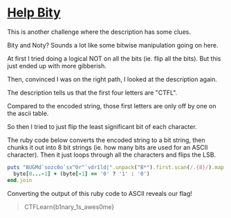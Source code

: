 # [Help Bity](https://ctflearn.com/problems/454)

This is another challenge where the description has some clues.

Bity and Noty? Sounds a lot like some bitwise manipulation going on here.

At first I tried doing a logical NOT on all the bits (ie. flip all the bits). 
But this just ended up with more gibberish.

Then, convinced I was on the right path, I looked at the description again.

The description tells us that the first four letters are "CTFL".

Compared to the encoded string, those first letters are only off by one on the ascii table.

So then I tried to just flip the least significant bit of each character.

The ruby code below converts the encoded string to a bit string, then chunks it out into 
8 bit strings (ie. how many bits are used for an ASCII character). Then it just loops 
through all the characters and flips the LSB.

```ruby
puts "BUGMd`sozc0o`sx^0r^`vdr1ld|".unpack("B*").first.scan(/.{8}/).map do |byte| 
  byte[0...-1] + (byte[-1] == '0' ? '1' : '0')
end.join
```

Converting the output of this ruby code to ASCII reveals our flag!

> CTFLearn{b1nary_1s_awes0me}
